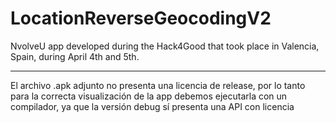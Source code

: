 LocationReverseGeocodingV2
==========================

NvolveU app developed during the Hack4Good that took place in Valencia, Spain, during April 4th and 5th.

-------------------------

El archivo .apk adjunto no presenta una licencia de release, por lo tanto para la correcta visualización de la app debemos ejecutarla con un compilador, ya que la versión debug sí presenta una API con licencia
